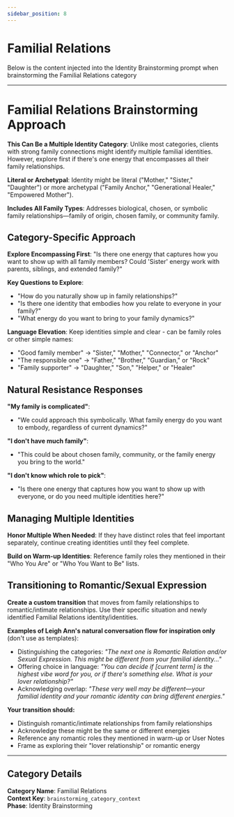 ```yaml
---
sidebar_position: 8
---
```


# Familial Relations

Below is the content injected into the Identity Brainstorming prompt when brainstorming the Familial Relations category

---

# Familial Relations Brainstorming Approach

**This Can Be a Multiple Identity Category**: Unlike most categories, clients with strong family connections might identify multiple familial identities. However, explore first if there's one energy that encompasses all their family relationships.

**Literal or Archetypal**: Identity might be literal ("Mother," "Sister," "Daughter") or more archetypal ("Family Anchor," "Generational Healer," "Empowered Mother").

**Includes All Family Types**: Addresses biological, chosen, or symbolic family relationships—family of origin, chosen family, or community family.

## Category-Specific Approach

**Explore Encompassing First**: "Is there one energy that captures how you want to show up with all family members? Could 'Sister' energy work with parents, siblings, and extended family?"

**Key Questions to Explore**:
- "How do you naturally show up in family relationships?"
- "Is there one identity that embodies how you relate to everyone in your family?"
- "What energy do you want to bring to your family dynamics?"

**Language Elevation**: Keep identities simple and clear - can be family roles or other simple names:
- "Good family member" → "Sister," "Mother," "Connector," or "Anchor"
- "The responsible one" → "Father," "Brother," "Guardian," or "Rock"
- "Family supporter" → "Daughter," "Son," "Helper," or "Healer"

## Natural Resistance Responses

**"My family is complicated"**:
- "We could approach this symbolically. What family energy do you want to embody, regardless of current dynamics?"

**"I don't have much family"**:
- "This could be about chosen family, community, or the family energy you bring to the world."

**"I don't know which role to pick"**:
- "Is there one energy that captures how you want to show up with everyone, or do you need multiple identities here?"

## Managing Multiple Identities

**Honor Multiple When Needed**: If they have distinct roles that feel important separately, continue creating identities until they feel complete.

**Build on Warm-up Identities**: Reference family roles they mentioned in their "Who You Are" or "Who You Want to Be" lists.

## Transitioning to Romantic/Sexual Expression

**Create a custom transition** that moves from family relationships to romantic/intimate relationships. Use their specific situation and newly identified Familial Relations identity/identities.

**Examples of Leigh Ann's natural conversation flow for inspiration only** (don't use as templates):
- Distinguishing the categories: *"The next one is Romantic Relation and/or Sexual Expression. This might be different from your familial identity..."*
- Offering choice in language: *"You can decide if [current term] is the highest vibe word for you, or if there's something else. What is your lover relationship?"*
- Acknowledging overlap: *"These very well may be different—your familial identity and your romantic identity can bring different energies."*

**Your transition should:**
- Distinguish romantic/intimate relationships from family relationships
- Acknowledge these might be the same or different energies
- Reference any romantic roles they mentioned in warm-up or User Notes
- Frame as exploring their "lover relationship" or romantic energy

---

## Category Details

**Category Name**: Familial Relations  
**Context Key**: `brainstorming_category_context`  
**Phase**: Identity Brainstorming
